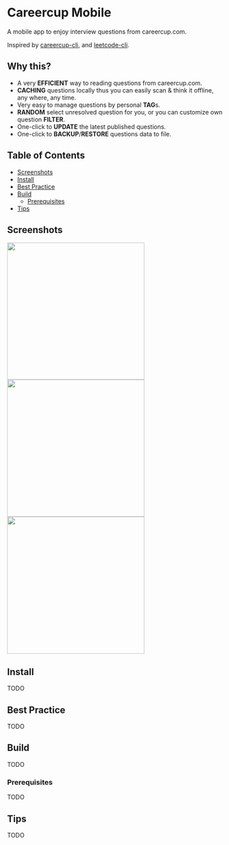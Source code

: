 # Careercup Mobile

A mobile app to enjoy interview questions from careercup.com.

Inspired by [careercup-cli](https://github.com/skygragon/careercup-cli), and [leetcode-cli](https://github.com/skygragon/leetcode-cli).

## Why this?

* A very **EFFICIENT** way to reading questions from careercup.com.
* **CACHING** questions locally thus you can easily scan & think it offline, any where, any time.
* Very easy to manage questions by personal **TAG**s.
* **RANDOM** select unresolved question for you, or you can customize own question **FILTER**.
* One-click to **UPDATE** the latest published questions.
* One-click to **BACKUP**/**RESTORE** questions data to file.

## Table of Contents

* [Screenshots](#screenshots)
* [Install](#install)
* [Best Practice](#best-practice)
* [Build](#build)
	* [Prerequisites](#prerequisites)
* [Tips](#tips)

## Screenshots

<kbd><img src="https://github.com/skygragon/careercup-mobile/blob/master/screenshots/dashboard.png" width="320" /></kbd>
<kbd><img src="https://github.com/skygragon/careercup-mobile/blob/master/screenshots/question.png" width="320" /></kbd>
<kbd><img src="https://github.com/skygragon/careercup-mobile/blob/master/screenshots/setting.png" width="320" /></kbd>

## Install

TODO

## Best Practice

TODO

## Build

TODO

### Prerequisites

TODO

## Tips

TODO
